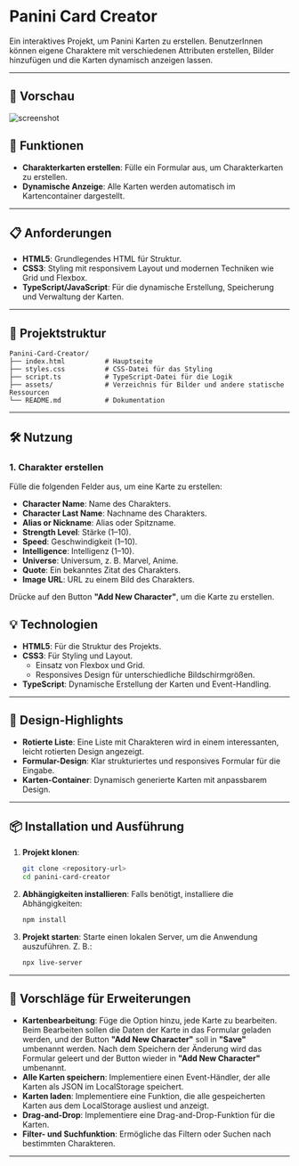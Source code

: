 # Panini Card Creator

Ein interaktives Projekt, um Panini Karten zu erstellen. BenutzerInnen können eigene Charaktere mit verschiedenen Attributen erstellen, Bilder hinzufügen und die Karten dynamisch anzeigen lassen.

---

## 📸 Vorschau
![screenshot](/public/bild.png)

## 🚀 Funktionen

- **Charakterkarten erstellen**: Fülle ein Formular aus, um Charakterkarten zu erstellen.
- **Dynamische Anzeige**: Alle Karten werden automatisch im Kartencontainer dargestellt.

---

## 📋 Anforderungen

- **HTML5**: Grundlegendes HTML für Struktur.
- **CSS3**: Styling mit responsivem Layout und modernen Techniken wie Grid und Flexbox.
- **TypeScript/JavaScript**: Für die dynamische Erstellung, Speicherung und Verwaltung der Karten.

---

## 📂 Projektstruktur

```plaintext
Panini-Card-Creator/
├── index.html          # Hauptseite
├── styles.css          # CSS-Datei für das Styling
├── script.ts           # TypeScript-Datei für die Logik
├── assets/             # Verzeichnis für Bilder und andere statische Ressourcen
└── README.md           # Dokumentation
```

---

## 🛠️ Nutzung

### 1. Charakter erstellen

Fülle die folgenden Felder aus, um eine Karte zu erstellen:
- **Character Name**: Name des Charakters.
- **Character Last Name**: Nachname des Charakters.
- **Alias or Nickname**: Alias oder Spitzname.
- **Strength Level**: Stärke (1–10).
- **Speed**: Geschwindigkeit (1–10).
- **Intelligence**: Intelligenz (1–10).
- **Universe**: Universum, z. B. Marvel, Anime.
- **Quote**: Ein bekanntes Zitat des Charakters.
- **Image URL**: URL zu einem Bild des Charakters.

Drücke auf den Button **"Add New Character"**, um die Karte zu erstellen.

## 💡 Technologien

- **HTML5**: Für die Struktur des Projekts.
- **CSS3**: Für Styling und Layout.
  - Einsatz von Flexbox und Grid.
  - Responsives Design für unterschiedliche Bildschirmgrößen.
- **TypeScript**: Dynamische Erstellung der Karten und Event-Handling.

---

## 🎨 Design-Highlights

- **Rotierte Liste**: Eine Liste mit Charakteren wird in einem interessanten, leicht rotierten Design angezeigt.
- **Formular-Design**: Klar strukturiertes und responsives Formular für die Eingabe.
- **Karten-Container**: Dynamisch generierte Karten mit anpassbarem Design.

---

## 📦 Installation und Ausführung

1. **Projekt klonen**:
   ```bash
   git clone <repository-url>
   cd panini-card-creator
   ```

2. **Abhängigkeiten installieren**:
   Falls benötigt, installiere die Abhängigkeiten:
   ```bash
   npm install
   ```

3. **Projekt starten**:
   Starte einen lokalen Server, um die Anwendung auszuführen. Z. B.:
   ```bash
   npx live-server
   ```

---

## 🌟 Vorschläge für Erweiterungen

- **Kartenbearbeitung**: Füge die Option hinzu, jede Karte zu bearbeiten. Beim Bearbeiten sollen die Daten der Karte in das Formular geladen werden, und der Button **"Add New Character"** soll in **"Save"** umbenannt werden. Nach dem Speichern der Änderung wird das Formular geleert und der Button wieder in **"Add New Character"** umbenannt.
- **Alle Karten speichern**: Implementiere einen Event-Händler, der alle Karten als JSON im LocalStorage speichert.
- **Karten laden**: Implementiere eine Funktion, die alle gespeicherten Karten aus dem LocalStorage ausliest und anzeigt.
- **Drag-and-Drop**: Implementiere eine Drag-and-Drop-Funktion für die Karten.
- **Filter- und Suchfunktion**: Ermögliche das Filtern oder Suchen nach bestimmten Charakteren.

---



